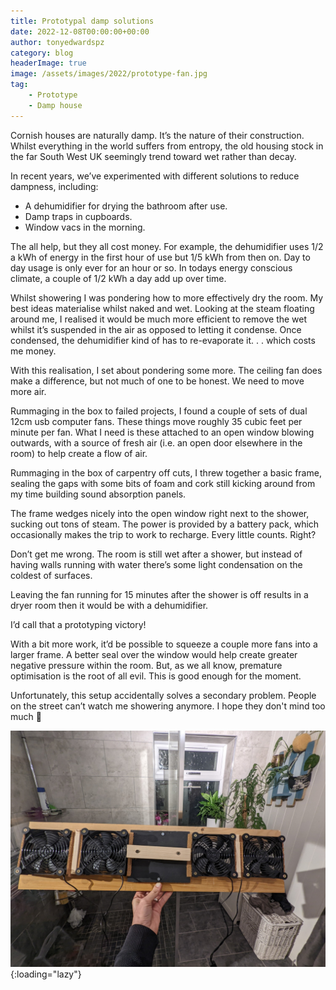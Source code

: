 ```yaml
---
title: Prototypal damp solutions
date: 2022-12-08T00:00:00+00:00
author: tonyedwardspz
category: blog
headerImage: true
image: /assets/images/2022/prototype-fan.jpg
tag: 
    - Prototype
    - Damp house
---
```


Cornish houses are naturally damp. It’s the nature of their construction. Whilst everything in the world suffers from entropy, the old housing stock in the far South West UK seemingly trend toward wet rather than decay.

In recent years, we’ve experimented with different solutions to reduce dampness, including:

- A dehumidifier for drying the bathroom after use. 
- Damp traps in cupboards. 
- Window vacs in the morning. 

The all help, but they all cost money. For example, the dehumidifier uses 1/2 a kWh of energy in the first hour of use but 1/5 kWh from then on. Day to day usage is only ever for an hour or so. In todays energy conscious climate, a couple of 1/2 kWh a day add up over time.

Whilst showering I was pondering how to more effectively dry the room. My best ideas materialise whilst naked and wet. Looking at the steam floating around me, I realised it would be much more efficient to remove the wet whilst it’s suspended in the air as opposed to letting it condense. Once condensed, the dehumidifier kind of has to re-evaporate it. . . which costs me money.

With this realisation, I set about pondering some more. The ceiling fan does make a difference, but not much of one to be honest. We need to move more air.

Rummaging in the box to failed projects, I found a couple of sets of dual 12cm usb computer fans. These things move roughly 35 cubic feet per minute per fan. What I need is these attached to an open window blowing outwards, with a source of fresh air (i.e. an open door elsewhere in the room) to help create a flow of air.

Rummaging in the box of carpentry off cuts, I threw together a basic frame, sealing the gaps with some bits of foam and cork still kicking around from my time building sound absorption panels.

The frame wedges nicely into the open window right next to the shower, sucking out tons of steam. The power is provided by a battery pack, which occasionally makes the trip to work to recharge. Every little counts. Right?

Don’t get me wrong. The room is still wet after a shower, but instead of having walls running with water there’s some light condensation on the coldest of surfaces. 

Leaving the fan running for 15 minutes after the shower is off results in a dryer room then it would be with a dehumidifier.

I’d call that a prototyping victory!

With a bit more work, it’d be possible to squeeze a couple more fans into a larger frame. A better seal over the window would help create greater negative pressure within the room. But, as we all know, premature optimisation is the root of all evil. This is good enough for the moment.

Unfortunately, this setup accidentally solves a secondary problem. People on the street can’t watch me showering anymore. I hope they don't mind too much 🤣

![Prototype extraction system](/assets/images/2022/prototype-fan.jpg "Prototypal Fan"){:loading="lazy"}

